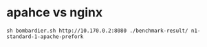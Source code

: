 # apahce vs nginx

```
sh bombardier.sh http://10.170.0.2:8080 ./benchmark-result/ n1-standard-1-apache-prefork
```

